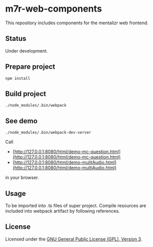 # m7r-web-components

This repository includes components for the mentalizr web frontend.

## Status

Under development.

## Prepare project

    npm install
    
## Build project

    ./node_modules/.bin/webpack
    
## See demo

    ./node_modules/.bin/webpack-dev-server
    
Call 

* [http://127.0.0.1:8080/html/demo-mc-question.html](http://127.0.0.1:8080/html/demo-mc-question.html)
* [http://127.0.0.1:8080/html/demo-mulitAudio.html](http://127.0.0.1:8080/html/demo-multiAudio.html)

in your browser.

## Usage

To be imported into .ts files of super project. Compile resources are included into webpack artifact by following references.

## License

Licensed under the [GNU General Public License (GPL), Version 3](https://www.gnu.org/licenses/gpl-3.0.html). 